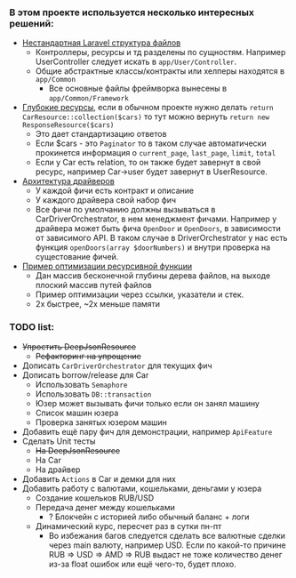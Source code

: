 ### В этом проекте используется несколько интересных решений:
 - [Нестандартная Laravel структура файлов](app/Common)
   - Контроллеры, ресурсы и тд разделены по сущностям. Например UserController следует искать в `app/User/Controller`.
   - Общие абстрактные классы/контракты или хелперы находятся в `app/Common`
     - Все основные файлы фреймворка вынесены в `app/Common/Framework`
 - [Глубокие ресурсы](app/Common/DeepJsonResource), если в обычном проекте нужно делать `return CarResource::collection($cars)` то тут можно вернуть `return new ResponseResource($cars)`
   - Это дает стандартизацию ответов
   - Если $cars - это `Paginator` то в таком случае автоматически прокинется информация о `current_page`, `last_page`, `limit`, `total`
   - Если у Car есть relation, то он также будет завернут в свой ресурс, например Car->user будет завернут в UserResource.
 - [Архитектура драйверов](app/Car)
   - У каждой фичи есть контракт и описание
   - У каждого драйвера свой набор фич
   - Все фичи по умолчанию должны вызываться в CarDriverOrchestrator, в нем менеджмент фичами. Например у драйвера может быть фича `OpenDoor` и `OpenDoors`, в зависимости от зависимого API. В таком случае в DriverOrchestrator у нас есть функция `openDoors(array $doorNumbers)` и внутри проверка на сущестование фичей.
 - [Пример оптимизации ресурсивной функции](app/Common/RecursiveVsNotRecursive)
   - Дан массив бесконечной глубины дерева файлов, на выходе плоский массив путей файлов
   - Пример оптимизации через ссылки, указатели и стек.
   - 2x быстрее, ~2x меньше памяти

### TODO list:
 - ~~Упростить DeepJsonResource~~
   - ~~Рефакторинг на упрощение~~
 - Дописать `CarDriverOrchestrator` для текущих фич
 - Дописать borrow/release для Car
   - Использовать `Semaphore`
   - Использовать `DB::transaction`
   - Юзер может вызывать фичи только если он занял машину
   - Список машин юзера
   - Проверка занятых юзером машин
 - Добавить ещё пару фич для демонстрации, например `ApiFeature`
 - Сделать Unit тесты
   - ~~На DeepJsonResource~~
   - На Car
   - На драйвер
 - Добавить `Actions` в Car и демки для них
 - Добавить работу с валютами, кошельками, деньгами у юзера
   - Создание кошельков RUB/USD
   - Передача денег между кошельками
     - ? Блокчейн с историей либо обычный баланс + логи
   - Динамический курс, пересчет раз в сутки пн-пт
     - Во избежания багов следуется сделать все валютные сделки через main валюту, например USD. Если по какой-то причине RUB => USD => AMD => RUB выдаст не тоже количество денег из-за float ошибок или ещё чего-то, будет плохо.
